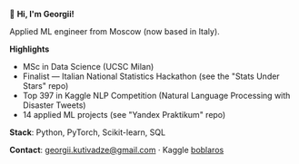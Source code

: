 👋 **Hi, I'm Georgii!**

Applied ML engineer from Moscow (now based in Italy).

**Highlights**
- MSc in Data Science (UCSC Milan)
- Finalist — Italian National Statistics Hackathon (see the "Stats Under Stars" repo)
- Top 397 in Kaggle NLP Competition (Natural Language Processing with Disaster Tweets)
- 14 applied ML projects (see "Yandex Praktikum" repo)
  
**Stack**: Python, PyTorch, Scikit-learn, SQL

**Contact**: georgii.kutivadze@gmail.com · Kaggle [boblaros](https://www.kaggle.com/georgiikutivadze)
